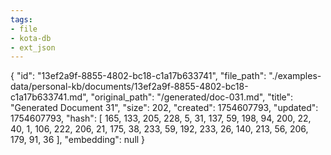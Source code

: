 ```yaml
---
tags:
- file
- kota-db
- ext_json
---
```

{
  "id": "13ef2a9f-8855-4802-bc18-c1a17b633741",
  "file_path": "./examples-data/personal-kb/documents/13ef2a9f-8855-4802-bc18-c1a17b633741.md",
  "original_path": "/generated/doc-031.md",
  "title": "Generated Document 31",
  "size": 202,
  "created": 1754607793,
  "updated": 1754607793,
  "hash": [
    165,
    133,
    205,
    228,
    5,
    31,
    137,
    59,
    198,
    94,
    200,
    22,
    40,
    1,
    106,
    222,
    206,
    21,
    175,
    38,
    233,
    59,
    192,
    233,
    26,
    140,
    213,
    56,
    206,
    179,
    91,
    36
  ],
  "embedding": null
}